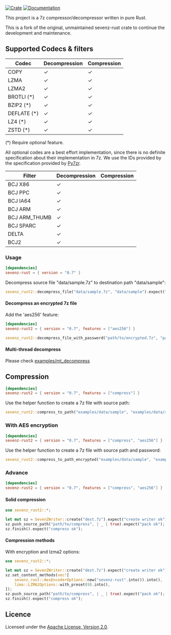 [![Crate](https://img.shields.io/crates/v/sevenz-rust2.svg)](https://crates.io/crates/sevenz-rust2)
[![Documentation](https://docs.rs/sevenz-rust2/badge.svg)](https://docs.rs/sevenz-rust2)

This project is a 7z compressor/decompressor written in pure Rust.

This is a fork of the original, unmaintained sevenz-rust crate to continue the development and maintenance.

## Supported Codecs & filters

| Codec       | Decompression | Compression |
|-------------|---------------|-------------|
| COPY        | ✓             | ✓           |
| LZMA        | ✓             | ✓           |
| LZMA2       | ✓             | ✓           |
| BROTLI (*)  | ✓             | ✓           |
| BZIP2 (*)   | ✓             | ✓           |
| DEFLATE (*) | ✓             | ✓           |
| LZ4 (*)     | ✓             | ✓           |
| ZSTD (*)    | ✓             | ✓           |

(*) Require optional feature.

All optional codes are a best effort implementation, since there is no definite specification about their implementation
in 7z. We use the IDs provided by the specification provided
by [Py7zr](https://py7zr.readthedocs.io/en/latest/archive_format.html).

| Filter        | Decompression | Compression |
|---------------|---------------|-------------|
| BCJ X86       | ✓             |             |
| BCJ PPC       | ✓             |             |
| BCJ IA64      | ✓             |             |
| BCJ ARM       | ✓             |             |
| BCJ ARM_THUMB | ✓             |             |
| BCJ SPARC     | ✓             |             |
| DELTA         | ✓             |             |
| BCJ2          | ✓             |             |

### Usage

```toml
[dependencies]
sevenz-rust = { version = "0.7" }
```

Decompress source file "data/sample.7z" to destination path "data/sample":

```rust
sevenz_rust2::decompress_file("data/sample.7z", "data/sample").expect("complete");
```

#### Decompress an encrypted 7z file

Add the 'aes256' feature:

```toml
[dependencies]
sevenz-rust2 = { version = "0.7", features = ["aes256"] }
```

```rust
sevenz_rust2::decompress_file_with_password("path/to/encrypted.7z", "path/to/output", "password".into()).expect("complete");
```

#### Multi-thread decompress

Please check [examples/mt_decompress](https://github.com/hasenbanck/sevenz-rust2/blob/main/examples/mt_decompress.rs)

## Compression

```toml
[dependencies]
sevenz-rust2 = { version = "0.7", features = ["compress"] }
```

Use the helper function to create a 7z file with source path:

```rust
sevenz_rust2::compress_to_path("examples/data/sample", "examples/data/sample.7z").expect("compress ok");
```

### With AES encryption

```toml
[dependencies]
sevenz-rust2 = { version = "0.7", features = ["compress", "aes256"] }
```

Use the helper function to create a 7z file with source path and password:

```rust
sevenz_rust2::compress_to_path_encrypted("examples/data/sample", "examples/data/sample.7z", "password".into()).expect("compress ok");
```

### Advance

```toml
[dependencies]
sevenz-rust2 = { version = "0.7", features = ["compress", "aes256"] }
```

#### Solid compression

```rust
use sevenz_rust2::*;

let mut sz = SevenZWriter::create("dest.7z").expect("create writer ok");
sz.push_source_path("path/to/compress", | _ | true).expect("pack ok");
sz.finish().expect("compress ok");
```

#### Compression methods

With encryption and lzma2 options:

```rust
use sevenz_rust2::*;

let mut sz = SevenZWriter::create("dest.7z").expect("create writer ok");
sz.set_content_methods(vec![
    sevenz_rust::AesEncoderOptions::new("sevenz-rust".into()).into(),
    lzma::LZMA2Options::with_preset(9).into(),
]);
sz.push_source_path("path/to/compress", | _ | true).expect("pack ok");
sz.finish().expect("compress ok");
```

## Licence

Licensed under the [Apache License, Version 2.0](https://www.apache.org/licenses/LICENSE-2.0).
